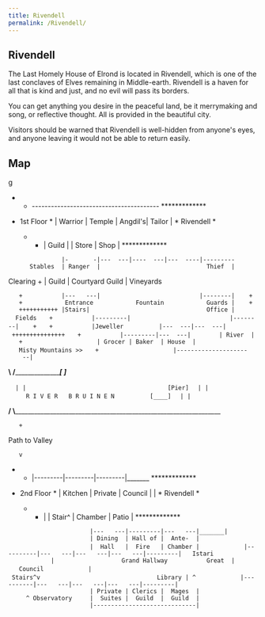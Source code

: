 ```yaml
---
title: Rivendell
permalink: /Rivendell/
---
```


## Rivendell

The Last Homely House of Elrond is located in Rivendell, which is one of
the last conclaves of Elves remaining in Middle-earth. Rivendell is a
haven for all that is kind and just, and no evil will pass its borders.

You can get anything you desire in the peaceful land, be it merrymaking
and song, or reflective thought. All is provided in the beautiful city.

Visitors should be warned that Rivendell is well-hidden from anyone's
eyes, and anyone leaving it would not be able to return easily.

## Map

<nowiki>g

- - ---------------------------------------- \*\*\*\*\*\*\*\*\*\*\*\*\*

- 1st Floor \* \| Warrior \| Temple \| Angdil's\| Tailor \| \* Rivendell
  \*
  - - \| Guild \| \| Store \| Shop \| \*\*\*\*\*\*\*\*\*\*\*\*\*

`               |-       -|---  ---|----  ---|---  ----|---------`
`      Stables  | Ranger  |                              Thief  |`

Clearing + \| Guild \| Courtyard Guild \| Vineyards

`   +           |---   ---|                            |--------|    +`
`   +            Entrance            Fountain            Guards |    +`
`   +++++++++++ |Stairs|                                 Office |  Fields`
`   +           |---------|                            |--------|    +`
`   +           |Jeweller          |---  ---|---  ---| +++++++++++++++`
`   +           |---------|---  ---|        | River  |`
`   +                     | Grocer | Baker  | House  |   Misty Mountains >>`
`   +                     |--------------------    --|`

__\\
/_______________________________________\[
\]_______________________

`  | |                                        [Pier]`
`  | |     R I V E R   B R U I N E N          [____]`
`  | |`

__/
\\___________________________________________________________________

`   +`

Path to Valley

`   v`

- - \|---------\|---------\|---------\|_______
    \*\*\*\*\*\*\*\*\*\*\*\*\*

- 2nd Floor \* \| Kitchen \| Private \| Council \| \| \* Rivendell \*
  - - \| \| Stair^ \| Chamber \| Patio \| \*\*\*\*\*\*\*\*\*\*\*\*\*

`                       |---   ---|---------|---   ---|_______|`
`                       | Dining  | Hall of |  Ante-  |`
`                       |  Hall   |  Fire   | Chamber |`
`            |----------|---   ---|---   ---|---   ---|---------|   Istari`
`            |                   Grand Hallway           Great  |   Council`
`            | Stairs^v                                 Library | ^`
`            |----------|---   ---|---   ---|---   ---|---------|`
`                       | Private | Clerics |  Mages  |`
`     ^ Observatory     |  Suites |  Guild  |  Guild  |`
`                       |-----------------------------| `

</pre>